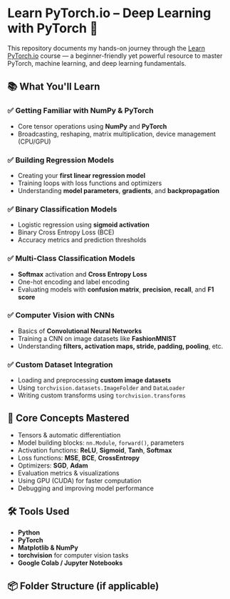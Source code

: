 # Learn PyTorch.io – Deep Learning with PyTorch 🚀

This repository documents my hands-on journey through the [Learn PyTorch.io](https://www.learnpytorch.io/) course — a beginner-friendly yet powerful resource to master PyTorch, machine learning, and deep learning fundamentals.

## 📚 What You'll Learn

### ✅ Getting Familiar with NumPy & PyTorch
- Core tensor operations using **NumPy** and **PyTorch**
- Broadcasting, reshaping, matrix multiplication, device management (CPU/GPU)

### ✅ Building Regression Models
- Creating your **first linear regression model**
- Training loops with loss functions and optimizers
- Understanding **model parameters**, **gradients**, and **backpropagation**

### ✅ Binary Classification Models
- Logistic regression using **sigmoid activation**
- Binary Cross Entropy Loss (BCE)
- Accuracy metrics and prediction thresholds

### ✅ Multi-Class Classification Models
- **Softmax** activation and **Cross Entropy Loss**
- One-hot encoding and label encoding
- Evaluating models with **confusion matrix**, **precision**, **recall**, and **F1 score**

### ✅ Computer Vision with CNNs
- Basics of **Convolutional Neural Networks**
- Training a CNN on image datasets like **FashionMNIST**
- Understanding **filters, activation maps, stride, padding, pooling**, etc.

### ✅ Custom Dataset Integration
- Loading and preprocessing **custom image datasets**
- Using `torchvision.datasets.ImageFolder` and `DataLoader`
- Writing custom transforms using `torchvision.transforms`

## 🧠 Core Concepts Mastered
- Tensors & automatic differentiation
- Model building blocks: `nn.Module`, `forward()`, parameters
- Activation functions: **ReLU**, **Sigmoid**, **Tanh**, **Softmax**
- Loss functions: **MSE**, **BCE**, **CrossEntropy**
- Optimizers: **SGD**, **Adam**
- Evaluation metrics & visualizations
- Using GPU (CUDA) for faster computation
- Debugging and improving model performance

## 🛠️ Tools Used
- **Python**
- **PyTorch**
- **Matplotlib & NumPy**
- **torchvision** for computer vision tasks
- **Google Colab / Jupyter Notebooks**

## 📦 Folder Structure (if applicable)

